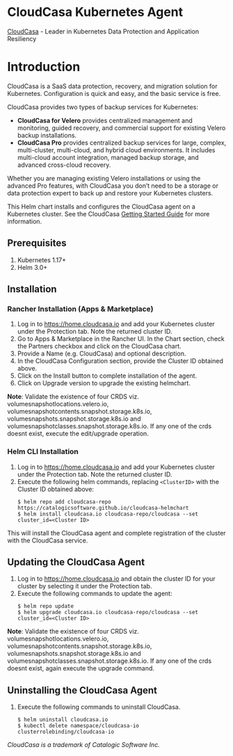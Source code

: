 # CloudCasa Kubernetes Agent

[CloudCasa](https://cloudcasa.io) - Leader in Kubernetes Data Protection and Application Resiliency

# Introduction

CloudCasa is a SaaS data protection, recovery, and migration solution for Kubernetes. Configuration is quick and easy, and the basic service is free.

CloudCasa provides two types of backup services for Kubernetes: 
* **CloudCasa for Velero** provides centralized management and monitoring, guided recovery, and commercial support for existing Velero backup installations.
* **CloudCasa Pro** provides centralized backup services for large, complex, multi-cluster, multi-cloud, and hybrid cloud environments. It includes multi-cloud account integration, managed backup storage, and advanced cross-cloud recovery.

Whether you are managing existing Velero installations or using the advanced Pro features, with CloudCasa you don’t need to be a storage or data protection expert to back up and restore your Kubernetes clusters.

This Helm chart installs and configures the CloudCasa agent on a Kubernetes cluster.
See the CloudCasa [Getting Started Guide](https://cloudcasa.io/get-started) for more information.

## Prerequisites

1. Kubernetes 1.17+
2. Helm 3.0+

## Installation

### Rancher Installation (Apps & Marketplace)

1. Log in to https://home.cloudcasa.io and add your Kubernetes cluster under the Protection tab. Note the returned cluster ID.
2. Go to Apps & Marketplace in the Rancher UI. In the Chart section, check the Partners checkbox and click on the CloudCasa chart.
3. Provide a Name (e.g. CloudCasa) and optional description.
4. In the CloudCasa Configuration section, provide the Cluster ID obtained above.
5. Click on the Install button to complete installation of the agent.
6. Click on Upgrade version to upgrade the existing helmchart. 
 
**Note**: Validate the existence of four CRDS viz. volumesnapshotlocations.velero.io, volumesnapshotcontents.snapshot.storage.k8s.io, volumesnapshots.snapshot.storage.k8s.io and volumesnapshotclasses.snapshot.storage.k8s.io. If any one of the crds doesnt exist, execute the edit/upgrade operation.

### Helm CLI Installation

1. Log in to https://home.cloudcasa.io and add your Kubernetes cluster under the Protection tab. Note the returned cluster ID.
2. Execute the following helm commands, replacing ```<ClusterID>``` with the Cluster ID obtained above:
    ```
    $ helm repo add cloudcasa-repo https://catalogicsoftware.github.io/cloudcasa-helmchart
    $ helm install cloudcasa.io cloudcasa-repo/cloudcasa --set cluster_id=<Cluster ID>
    ```
This will install the CloudCasa agent and complete registration of the cluster with the CloudCasa service.

## Updating the CloudCasa Agent
1. Log in to https://home.cloudcasa.io and obtain the cluster ID for your cluster by selecting it under the Protection tab.
2. Execute the following commands to update the agent:
    ```
    $ helm repo update
    $ helm upgrade cloudcasa.io cloudcasa-repo/cloudcasa --set cluster_id=<Cluster ID>
    ```

**Note**: Validate the existence of four CRDS viz. volumesnapshotlocations.velero.io, volumesnapshotcontents.snapshot.storage.k8s.io, volumesnapshots.snapshot.storage.k8s.io and volumesnapshotclasses.snapshot.storage.k8s.io. If any one of the crds doesnt exist, again execute the upgrade command.

## Uninstalling the CloudCasa Agent
1. Execute the following commands to uninstall CloudCasa.
    ```    
    $ helm uninstall cloudcasa.io
    $ kubectl delete namespace/cloudcasa-io clusterrolebinding/cloudcasa-io
    ```
*CloudCasa is a trademark of Catalogic Software Inc.*
